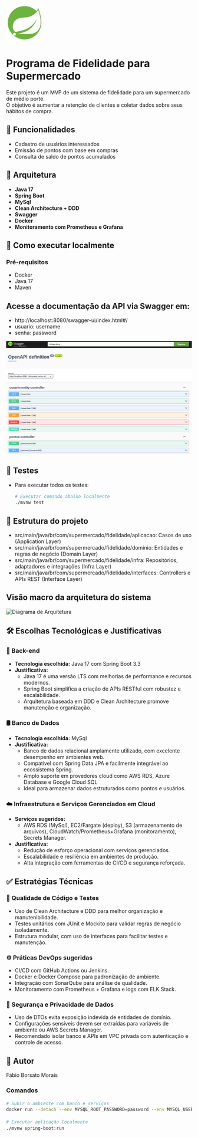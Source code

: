 <img src="https://raw.githubusercontent.com/github/explore/main/topics/spring-boot/spring-boot.png" width="100" alt="Programa de Fidelidade"/>

# Programa de Fidelidade para Supermercado

Este projeto é um MVP de um sistema de fidelidade para um supermercado de médio porte.  
O objetivo é aumentar a retenção de clientes e coletar dados sobre seus hábitos de compra.

## 🎯 Funcionalidades

- Cadastro de usuários interessados
- Emissão de pontos com base em compras
- Consulta de saldo de pontos acumulados

## 🧱 Arquitetura

- **Java 17**
- **Spring Boot**
- **MySql**
- **Clean Architecture + DDD**
- **Swagger**
- **Docker**
- **Monitoramento com Prometheus e Grafana**

## 🚀 Como executar localmente

### Pré-requisitos

- Docker
- Java 17
- Maven

## Acesse a documentação da API via Swagger em:
- http://localhost:8080/swagger-ui/index.html#/
- usuario: username
- senha: password
  
![Swagger](imagens/swagger.png)


## 🧪 Testes
 - Para executar todos os testes:
   ```bash
   # Executar comando abaixo localmente
   ./mvnw test

## 📂 Estrutura do projeto
 - src/main/java/br/com/supermercado/fidelidade/aplicacao: Casos de uso (Application Layer)
 - src/main/java/br/com/supermercado/fidelidade/dominio: Entidades e regras de negócio (Domain Layer)
 - src/main/java/br/com/supermercado/fidelidade/infra: Repositórios, adaptadores e integrações (Infra Layer)
 - src/main/java/br/com/supermercado/fidelidade/interfaces: Controllers e APIs REST (Interface Layer)

## Visão macro da arquitetura do sistema
![Diagrama de Arquitetura](imagens/visao_macro.png)

## 🛠️ Escolhas Tecnológicas e Justificativas

### 🔧 Back-end

- **Tecnologia escolhida:** Java 17 com Spring Boot 3.3  
- **Justificativa:**
  - Java 17 é uma versão LTS com melhorias de performance e recursos modernos.
  - Spring Boot simplifica a criação de APIs RESTful com robustez e escalabilidade.
  - Arquitetura baseada em DDD e Clean Architecture promove manutenção e organização.

### 🛢 Banco de Dados

- **Tecnologia escolhida:** MySql  
- **Justificativa:**
  - Banco de dados relacional amplamente utilizado, com excelente desempenho em ambientes web.
  - Compatível com Spring Data JPA e facilmente integrável ao ecossistema Spring.
  - Amplo suporte em provedores cloud como AWS RDS, Azure Database e Google Cloud SQL
  - Ideal para armazenar dados estruturados como pontos e usuários.

### ☁️ Infraestrutura e Serviços Gerenciados em Cloud

- **Serviços sugeridos:**
  - AWS RDS (MySql), EC2/Fargate (deploy), S3 (armazenamento de arquivos), CloudWatch/Prometheus+Grafana (monitoramento), Secrets Manager.
- **Justificativa:**
  - Redução de esforço operacional com serviços gerenciados.
  - Escalabilidade e resiliência em ambientes de produção.
  - Alta integração com ferramentas de CI/CD e segurança reforçada.


## ✅ Estratégias Técnicas

### 📌 Qualidade de Código e Testes

- Uso de Clean Architecture e DDD para melhor organização e manutenibilidade.
- Testes unitários com JUnit e Mockito para validar regras de negócio isoladamente.
- Estrutura modular, com uso de interfaces para facilitar testes e manutenção.

### ⚙️ Práticas DevOps sugeridas

- CI/CD com GitHub Actions ou Jenkins.
- Docker e Docker Compose para padronização de ambiente.
- Integração com SonarQube para análise de qualidade.
- Monitoramento com Prometheus + Grafana e logs com ELK Stack.

### 🔐 Segurança e Privacidade de Dados

- Uso de DTOs evita exposição indevida de entidades de domínio.
- Configurações sensíveis devem ser extraídas para variáveis de ambiente ou AWS Secrets Manager.
- Recomendado isolar banco e APIs em VPC privada com autenticação e controle de acesso.

## 👤 Autor
Fábio Borsato Morais

### Comandos

```bash
# Subir o ambiente com banco e serviços
docker run --detach --env MYSQL_ROOT_PASSWORD=password --env MYSQL_USER=user-fidelidade --env MYSQL_PASSWORD=password --env MYSQL_DATABASE=fidelidade --name mysql --publish 3306:3306 mysql:8-oracle

# Executar aplicação localmente
./mvnw spring-boot:run
